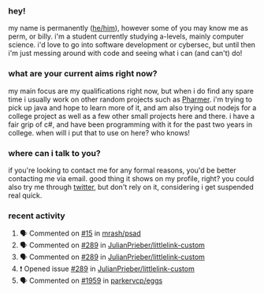 ### hey!
my name is permanently ([he/him](https://pronoun.is/he)), however some of you may know me as perm, or billy. i'm a student currently studying a-levels, mainly computer science. i'd love to go into software development or cybersec, but until then i'm just messing around with code and seeing what i can (and can't) do!

### what are your current aims right now?
my main focus are my qualifications right now, but when i do find any spare time i usually work on other random projects such as [Pharmer](https://github.com/Permanently/Pharmer). i'm trying to pick up java and hope to learn more of it, and am also trying out nodejs for a college project as well as a few other small projects here and there. i have a fair grip of c#, and have been programming with it for the past two years in college. when will i put that to use on here? who knows!

### where can i talk to you?
if you're looking to contact me for any formal reasons, you'd be better contacting me via email. good thing it shows on my profile, right? you could also try me through [twitter](https://twitter.com/permanentlay), but don't rely on it, considering i get suspended real quick.

### recent activity
<!--START_SECTION:activity-->
1. 🗣 Commented on [#15](https://github.com/mrash/psad/issues/15) in [mrash/psad](https://github.com/mrash/psad)
2. 🗣 Commented on [#289](https://github.com/JulianPrieber/littlelink-custom/issues/289) in [JulianPrieber/littlelink-custom](https://github.com/JulianPrieber/littlelink-custom)
3. 🗣 Commented on [#289](https://github.com/JulianPrieber/littlelink-custom/issues/289) in [JulianPrieber/littlelink-custom](https://github.com/JulianPrieber/littlelink-custom)
4. ❗️ Opened issue [#289](https://github.com/JulianPrieber/littlelink-custom/issues/289) in [JulianPrieber/littlelink-custom](https://github.com/JulianPrieber/littlelink-custom)
5. 🗣 Commented on [#1959](https://github.com/parkervcp/eggs/issues/1959) in [parkervcp/eggs](https://github.com/parkervcp/eggs)
<!--END_SECTION:activity-->
